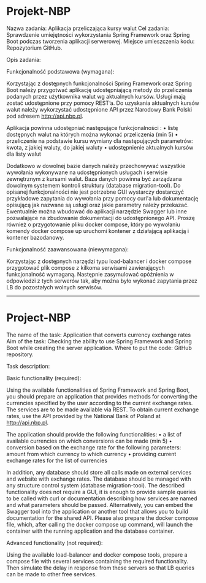 # Projekt-NBP
Nazwa zadania: Aplikacja przeliczająca kursy walut 
Cel zadania: Sprawdzenie umiejętności wykorzystania Spring Framework oraz Spring Boot podczas tworzenia aplikacji serwerowej.
Miejsce umieszczenia kodu: Repozytorium GitHub.

Opis zadania:

Funkcjonalność podstawowa (wymagana):

Korzystając z dostępnych funkcjonalności Spring Framework oraz Spring Boot należy przygotwać aplikację udostępniającą metody do przeliczenia podanych przez użytkownika walut wg aktualnych kursów. Usługi mają zostać udostępnione przy pomocy REST’a. Do uzyskania aktualnych kursów walut należy wykorzystać udostępnione API przez Narodowy Bank Polski pod adresem  http://api.nbp.pl.

Aplikacja powinna udostępniać następujące funkcjonalności :
• listę dostępnych walut na których można wykonać przeliczenia (min 5)
• przeliczenie na podstawie kursu wymiany dla następujących parametrów: kwota, z jakiej waluty, do jakiej waluty
• udostępnienie aktualnych kursów dla listy walut

Dodatkowo w dowolnej bazie danych należy przechowywać wszystkie wywołania wykonywane na udostępnionych usługach i serwisie zewnętrznym z kursami walut. Baza danych powinna być zarządzana dowolnym systemem kontroli struktury (database migration-tool). 
Do opisanej funkcjonalności nie jest potrzebne GUI wystarczy dostarczyć przykładowe zapytania do wywołania przy pomocy curl'a lub dokumentację opisującą jak nazwane są usługi oraz jakie parametry należy przekazać. Ewentualnie można wbudować do aplikacji narzędzie Swagger lub inne pozwalające na zbudowanie dokumentacji do udostępnionego API. 
Proszę również o przygotowanie pliku docker compose, który po wywołaniu komendy docker compose up uruchomi kontener z działającą aplikacją i kontener bazodanowy.
 
 
Funkcjonalność zaawansowana (niewymagana):
 
Korzystając z dostępnych narzędzi typu load-balancer i docker compose przygotować plik compose z kilkoma serwisami zawierających funkcjonalność wymaganą. Następnie zasymulować opóźnienia w odpowiedzi z tych serwerów tak, aby można było wykonać zapytania przez LB do pozostałych wolnych serwisów.

---------------------------------------------------------------------------------------------------------------------------------------------------------------------------------
# Project-NBP
The name of the task: Application that converts currency exchange rates Aim of the task: Checking the ability to use Spring Framework and Spring Boot while creating the server application. Where to put the code: GitHub repository.

Task description:

Basic functionality (required):

Using the available functionalities of Spring Framework and Spring Boot, you should prepare an application that provides methods for converting the currencies specified by the user according to the current exchange rates. The services are to be made available via REST. To obtain current exchange rates, use the API provided by the National Bank of Poland at http://api.nbp.pl.

The application should provide the following functionalities: • a list of available currencies on which conversions can be made (min 5) • conversion based on the exchange rate for the following parameters: amount from which currency to which currency • providing current exchange rates for the list of currencies

In addition, any database should store all calls made on external services and website with exchange rates. The database should be managed with any structure control system (database migration-tool). The described functionality does not require a GUI, it is enough to provide sample queries to be called with curl or documentation describing how services are named and what parameters should be passed. Alternatively, you can embed the Swagger tool into the application or another tool that allows you to build documentation for the shared API. Please also prepare the docker compose file, which, after calling the docker compose up command, will launch the container with the running application and the database container.

Advanced functionality (not required):

Using the available load-balancer and docker compose tools, prepare a compose file with several services containing the required functionality. Then simulate the delay in response from these servers so that LB queries can be made to other free services.

